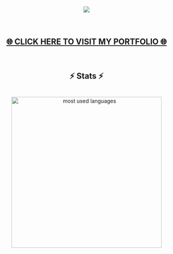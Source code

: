 <div style="font-weight: bold;">
    <h1 align="center">
        <img src="https://readme-typing-svg.herokuapp.com/?font=Bebas+Neue&size=40&color=004c59&center=true&vCenter=true&width=700&height=70&duration=4000&lines=👁+Hi+there+👁+,+I'm+Abdullah;Welcome+to+my+repository!;" />
    </h1>
</div>

<br>
<h2 align="center">
    <a href="">🌐 CLICK HERE TO VISIT MY PORTFOLIO 🌐</a>
</h2>

<br>
<h2 align="center">⚡ Stats ⚡</h2>
<br>

<div align="center">
  <img width=400 align="center" alt="most used languages" src="https://github-readme-stats-tzolics-projects.vercel.app/api/top-langs/?username=tzolic&size_weight=0.5&count_weight=0.5&border_radius=30&theme=default"/>
</div>



